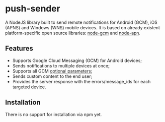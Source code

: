 # push-sender

A NodeJS library built to send remote notifications for Android (GCM), iOS (APNS) and Windows (WNS) mobile devices.
It is based on already existent platform-specific open source libraries: [node-gcm](https://github.com/ToothlessGear/node-gcm) and [node-apn](https://github.com/argon/node-apn).

## Features

- Supports Google Cloud Messaging (GCM) for Android devices;
- Sends notifications to multiple devices at once;
- Supports all GCM [optional parameters](https://developers.google.com/cloud-messaging/http-server-ref#downstream-http-messages-plain-text);
- Sends custom content to the end user;
- Provides the server response with the errors/message_ids for each targeted device.

## Installation

There is no support for installation via npm yet.